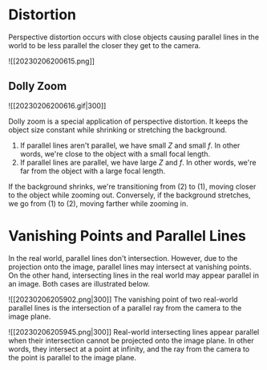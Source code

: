 # Distortion
Perspective distortion occurs with close objects causing parallel lines in the world to be less parallel the closer they get to the camera.

![[20230206200615.png]]

## Dolly Zoom

![[20230206200616.gif|300]]

Dolly zoom is a special application of perspective distortion. It keeps the object size constant while shrinking or stretching the background.
1. If parallel lines aren't parallel, we have small $Z$ and small $f$. In other words, we're close to the object with a small focal length.
2. If parallel lines are parallel, we have large $Z$ and $f$. In other words, we're far from the object with a large focal length.

If the background shrinks, we're transitioning from (2) to (1), moving closer to the object while zooming out. Conversely, if the background stretches, we go from (1) to (2), moving farther while zooming in.

# Vanishing Points and Parallel Lines
In the real world, parallel lines don't intersection. However, due to the projection onto the image, parallel lines may intersect at vanishing points. On the other hand, intersecting lines in the real world may appear parallel in an image. Both cases are illustrated below.

![[20230206205902.png|300]]
The vanishing point of two real-world parallel lines is the intersection of a parallel ray from the camera to the image plane.

![[20230206205945.png|300]]
Real-world intersecting lines appear parallel when their intersection cannot be projected onto the image plane. In other words, they intersect at a point at infinity, and the ray from the camera to the point is parallel to the image plane.